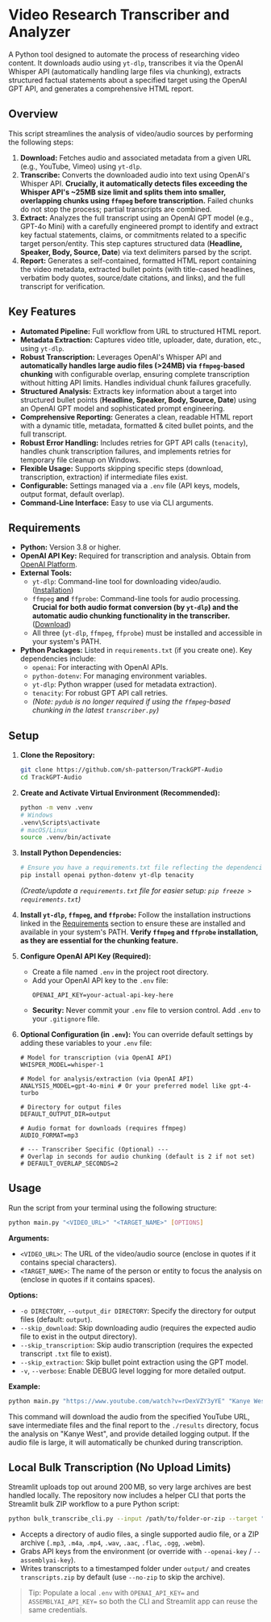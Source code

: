 # Video Research Transcriber and Analyzer

A Python tool designed to automate the process of researching video content. It downloads audio using `yt-dlp`, transcribes it via the OpenAI Whisper API (automatically handling large files via chunking), extracts structured factual statements about a specified target using the OpenAI GPT API, and generates a comprehensive HTML report.

## Overview

This script streamlines the analysis of video/audio sources by performing the following steps:

1.  **Download:** Fetches audio and associated metadata from a given URL (e.g., YouTube, Vimeo) using `yt-dlp`.
2.  **Transcribe:** Converts the downloaded audio into text using OpenAI's Whisper API. **Crucially, it automatically detects files exceeding the Whisper API's ~25MB size limit and splits them into smaller, overlapping chunks using `ffmpeg` before transcription.** Failed chunks do not stop the process; partial transcripts are combined.
3.  **Extract:** Analyzes the full transcript using an OpenAI GPT model (e.g., GPT-4o Mini) with a carefully engineered prompt to identify and extract key factual statements, claims, or commitments related to a specific target person/entity. This step captures structured data (**Headline, Speaker, Body, Source, Date**) via text delimiters parsed by the script.
4.  **Report:** Generates a self-contained, formatted HTML report containing the video metadata, extracted bullet points (with title-cased headlines, verbatim body quotes, source/date citations, and links), and the full transcript for verification.

## Key Features

*   **Automated Pipeline:** Full workflow from URL to structured HTML report.
*   **Metadata Extraction:** Captures video title, uploader, date, duration, etc., using `yt-dlp`.
*   **Robust Transcription:** Leverages OpenAI's Whisper API and **automatically handles large audio files (>24MB) via `ffmpeg`-based chunking** with configurable overlap, ensuring complete transcription without hitting API limits. Handles individual chunk failures gracefully.
*   **Structured Analysis:** Extracts key information about a target into structured bullet points (**Headline, Speaker, Body, Source, Date**) using an OpenAI GPT model and sophisticated prompt engineering.
*   **Comprehensive Reporting:** Generates a clean, readable HTML report with a dynamic title, metadata, formatted & cited bullet points, and the full transcript.
*   **Robust Error Handling:** Includes retries for GPT API calls (`tenacity`), handles chunk transcription failures, and implements retries for temporary file cleanup on Windows.
*   **Flexible Usage:** Supports skipping specific steps (download, transcription, extraction) if intermediate files exist.
*   **Configurable:** Settings managed via a `.env` file (API keys, models, output format, default overlap).
*   **Command-Line Interface:** Easy to use via CLI arguments.

## Requirements

*   **Python:** Version 3.8 or higher.
*   **OpenAI API Key:** Required for transcription and analysis. Obtain from [OpenAI Platform](https://platform.openai.com/).
*   **External Tools:**
    *   `yt-dlp`: Command-line tool for downloading video/audio. ([Installation](https://github.com/yt-dlp/yt-dlp#installation))
    *   `ffmpeg` **and** `ffprobe`: Command-line tools for audio processing. **Crucial for both audio format conversion (by `yt-dlp`) and the automatic audio chunking functionality in the transcriber.** ([Download](https://ffmpeg.org/download.html))
    *   All three (`yt-dlp`, `ffmpeg`, `ffprobe`) must be installed and accessible in your system's PATH.
*   **Python Packages:** Listed in `requirements.txt` (if you create one). Key dependencies include:
    *   `openai`: For interacting with OpenAI APIs.
    *   `python-dotenv`: For managing environment variables.
    *   `yt-dlp`: Python wrapper (used for metadata extraction).
    *   `tenacity`: For robust GPT API call retries.
    *   *(Note: `pydub` is no longer required if using the `ffmpeg`-based chunking in the latest `transcriber.py`)*

## Setup

1.  **Clone the Repository:**
    ```bash
    git clone https://github.com/sh-patterson/TrackGPT-Audio
    cd TrackGPT-Audio
    ```

2.  **Create and Activate Virtual Environment (Recommended):**
    ```bash
    python -m venv .venv
    # Windows
    .venv\Scripts\activate
    # macOS/Linux
    source .venv/bin/activate
    ```

3.  **Install Python Dependencies:**
    ```bash
    # Ensure you have a requirements.txt file reflecting the dependencies listed above, or install manually:
    pip install openai python-dotenv yt-dlp tenacity
    ```
    *(Create/update a `requirements.txt` file for easier setup: `pip freeze > requirements.txt`)*

4.  **Install `yt-dlp`, `ffmpeg`, and `ffprobe`:**
    Follow the installation instructions linked in the [Requirements](#requirements) section to ensure these are installed and available in your system's PATH. **Verify `ffmpeg` and `ffprobe` installation, as they are essential for the chunking feature.**

5.  **Configure OpenAI API Key (Required):**
    *   Create a file named `.env` in the project root directory.
    *   Add your OpenAI API key to the `.env` file:
        ```dotenv
        OPENAI_API_KEY=your-actual-api-key-here
        ```
    *   **Security:** Never commit your `.env` file to version control. Add `.env` to your `.gitignore` file.

6.  **Optional Configuration (in `.env`):**
    You can override default settings by adding these variables to your `.env` file:
    ```dotenv
    # Model for transcription (via OpenAI API)
    WHISPER_MODEL=whisper-1

    # Model for analysis/extraction (via OpenAI API)
    ANALYSIS_MODEL=gpt-4o-mini # Or your preferred model like gpt-4-turbo

    # Directory for output files
    DEFAULT_OUTPUT_DIR=output

    # Audio format for downloads (requires ffmpeg)
    AUDIO_FORMAT=mp3

    # --- Transcriber Specific (Optional) ---
    # Overlap in seconds for audio chunking (default is 2 if not set)
    # DEFAULT_OVERLAP_SECONDS=2
    ```

## Usage

Run the script from your terminal using the following structure:

```bash
python main.py "<VIDEO_URL>" "<TARGET_NAME>" [OPTIONS]
```

**Arguments:**

*   `<VIDEO_URL>`: The URL of the video/audio source (enclose in quotes if it contains special characters).
*   `<TARGET_NAME>`: The name of the person or entity to focus the analysis on (enclose in quotes if it contains spaces).

**Options:**

*   `-o DIRECTORY`, `--output_dir DIRECTORY`: Specify the directory for output files (default: `output`).
*   `--skip_download`: Skip downloading audio (requires the expected audio file to exist in the output directory).
*   `--skip_transcription`: Skip audio transcription (requires the expected transcript `.txt` file to exist).
*   `--skip_extraction`: Skip bullet point extraction using the GPT model.
*   `-v`, `--verbose`: Enable DEBUG level logging for more detailed output.

**Example:**

```bash
python main.py "https://www.youtube.com/watch?v=rDexVZY3yYE" "Kanye West" -o ./results --verbose
```

This command will download the audio from the specified YouTube URL, save intermediate files and the final report to the `./results` directory, focus the analysis on "Kanye West", and provide detailed logging output. If the audio file is large, it will automatically be chunked during transcription.

## Local Bulk Transcription (No Upload Limits)

Streamlit uploads top out around 200 MB, so very large archives are best handled locally. The repository now includes a helper CLI that ports the Streamlit bulk ZIP workflow to a pure Python script:

```bash
python bulk_transcribe_cli.py --input /path/to/folder-or-zip --target "Target Name"
```

* Accepts a directory of audio files, a single supported audio file, or a ZIP archive (`.mp3`, `.m4a`, `.mp4`, `.wav`, `.aac`, `.flac`, `.ogg`, `.webm`).
* Grabs API keys from the environment (or override with `--openai-key` / `--assemblyai-key`).
* Writes transcripts to a timestamped folder under `output/` and creates `transcripts.zip` by default (use `--no-zip` to skip the archive).

> Tip: Populate a local `.env` with `OPENAI_API_KEY=` and `ASSEMBLYAI_API_KEY=` so both the CLI and Streamlit app can reuse the same credentials.
